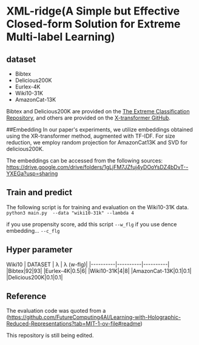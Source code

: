 # XML-ridge(A Simple but Effective Closed-form Solution for Extreme Multi-label Learning)

## dataset

- Bibtex
- Delicious200K
- Eurlex-4K
- Wiki10-31K
- AmazonCat-13K

Bibtex and Delicious200K are provided on the [The Extreme Classification Repository](http://manikvarma.org/downloads/XC/XMLRepository.html#ba-pair),
and others are provided on the [X-transformer GitHub](https://github.com/OctoberChang/X-Transformer).

##Embedding
In our paper's experiments, we utilize embeddings obtained using the XR-transformer method, augmented with TF-IDF. For size reduction, we employ random projection for AmazonCat13K and SVD for delicious200K.

The embeddings can be accessed from the following sources:
https://drive.google.com/drive/folders/1gLjFM7JZfuj4yDOoYsDZ4bDvT--YXEGa?usp=sharing

## Train and predict

The following script is for training and evaluation on the Wiki10-31K data.
<br>
`python3 main.py 
--data "wiki10-31k"
--lambda 4`

if you use propensity score, add this script
`--w_flg`
if you use dence embedding...
`--c_flg`

## Hyper parameter

Wiki10
| DATASET | λ | λ (w-flg)|
|----------|----------|----------|
|Bibtex|92|93|
|Eurlex-4K|0.5|6|
|Wiki10-31K|4|8|
|AmazonCat-13K|0.1|0.1|
|Delicious200K|0.1|0.1|

## Reference

The evaluation code was quoted from a (https://github.com/FutureComputing4AI/Learning-with-Holographic-Reduced-Representations?tab=MIT-1-ov-file#readme)

This repository is still being edited.
